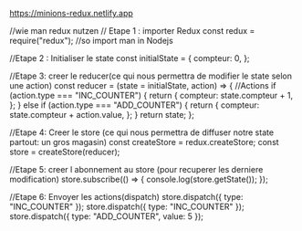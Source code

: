 
https://minions-redux.netlify.app





//wie man redux nutzen
// Etape 1 : importer Redux
const redux = require("redux"); //so import man in Nodejs

//Etape 2 : Initialiser le state
const initialState = {
compteur: 0,
};

//Etape 3: creer le reducer(ce qui nous permettra de modifier le state selon une action)
const reducer = (state = initialState, action) => {
//Actions
if (action.type === "INC_COUNTER") {
return {
compteur: state.compteur + 1,
};
} else if (action.type === "ADD_COUNTER") {
return {
compteur: state.compteur + action.value,
};
}
return state;
};

//Etape 4: Creer le store (ce qui nous permettra de diffuser notre state partout: un gros magasin)
const createStore = redux.createStore;
const store = createStore(reducer);

//Etape 5: creer l abonnement au store (pour recuperer les derniere modification)
store.subscribe(() => {
console.log(store.getState());
});

//Etape 6: Envoyer les actions(dispatch)
store.dispatch({ type: "INC_COUNTER" });
store.dispatch({ type: "INC_COUNTER" });
store.dispatch({ type: "ADD_COUNTER", value: 5 });
